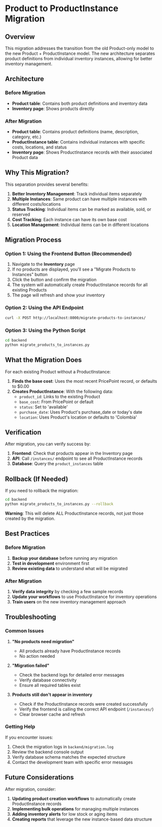 # Product to ProductInstance Migration

## Overview

This migration addresses the transition from the old Product-only model to the new Product + ProductInstance model. The new architecture separates product definitions from individual inventory instances, allowing for better inventory management.

## Architecture

### Before Migration
- **Product table**: Contains both product definitions and inventory data
- **Inventory page**: Shows products directly

### After Migration
- **Product table**: Contains product definitions (name, description, category, etc.)
- **ProductInstance table**: Contains individual instances with specific costs, locations, and status
- **Inventory page**: Shows ProductInstance records with their associated Product data

## Why This Migration?

This separation provides several benefits:

1. **Better Inventory Management**: Track individual items separately
2. **Multiple Instances**: Same product can have multiple instances with different costs/locations
3. **Status Tracking**: Individual items can be marked as available, sold, or reserved
4. **Cost Tracking**: Each instance can have its own base cost
5. **Location Management**: Individual items can be in different locations

## Migration Process

### Option 1: Using the Frontend Button (Recommended)

1. Navigate to the **Inventory** page
2. If no products are displayed, you'll see a "Migrate Products to Instances" button
3. Click the button and confirm the migration
4. The system will automatically create ProductInstance records for all existing Products
5. The page will refresh and show your inventory

### Option 2: Using the API Endpoint

```bash
curl -X POST http://localhost:8000/migrate-products-to-instances/
```

### Option 3: Using the Python Script

```bash
cd backend
python migrate_products_to_instances.py
```

## What the Migration Does

For each existing Product without a ProductInstance:

1. **Finds the base cost**: Uses the most recent PricePoint record, or defaults to $0.00
2. **Creates ProductInstance**: With the following data:
   - `product_id`: Links to the existing Product
   - `base_cost`: From PricePoint or default
   - `status`: Set to 'available'
   - `purchase_date`: Uses Product's purchase_date or today's date
   - `location`: Uses Product's location or defaults to 'Colombia'

## Verification

After migration, you can verify success by:

1. **Frontend**: Check that products appear in the Inventory page
2. **API**: Call `/instances/` endpoint to see all ProductInstance records
3. **Database**: Query the `product_instances` table

## Rollback (If Needed)

If you need to rollback the migration:

```bash
cd backend
python migrate_products_to_instances.py --rollback
```

**Warning**: This will delete ALL ProductInstance records, not just those created by the migration.

## Best Practices

### Before Migration
1. **Backup your database** before running any migration
2. **Test in development** environment first
3. **Review existing data** to understand what will be migrated

### After Migration
1. **Verify data integrity** by checking a few sample records
2. **Update your workflows** to use ProductInstance for inventory operations
3. **Train users** on the new inventory management approach

## Troubleshooting

### Common Issues

1. **"No products need migration"**
   - All products already have ProductInstance records
   - No action needed

2. **"Migration failed"**
   - Check the backend logs for detailed error messages
   - Verify database connectivity
   - Ensure all required tables exist

3. **Products still don't appear in inventory**
   - Check if the ProductInstance records were created successfully
   - Verify the frontend is calling the correct API endpoint (`/instances/`)
   - Clear browser cache and refresh

### Getting Help

If you encounter issues:

1. Check the migration logs in `backend/migration.log`
2. Review the backend console output
3. Verify database schema matches the expected structure
4. Contact the development team with specific error messages

## Future Considerations

After migration, consider:

1. **Updating product creation workflows** to automatically create ProductInstance records
2. **Implementing bulk operations** for managing multiple instances
3. **Adding inventory alerts** for low stock or aging items
4. **Creating reports** that leverage the new instance-based data structure 